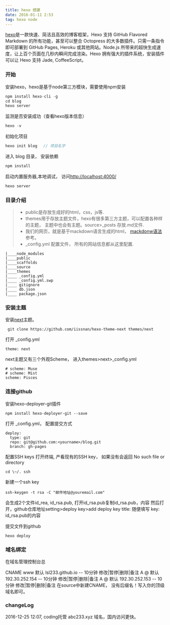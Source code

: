 ```yaml
---
title: hexo 搭建
date: 2016-01-11 2:53
tag: hexo node
---
```

[hexo](https://hexo.io/zh-cn/)是一款快速、简洁且高效的博客框架，Hexo 支持 GitHub Flavored Markdown 的所有功能，甚至可以整合 Octopress 的大多数插件。只需一条指令即可部署到 GitHub Pages, Heroku 或其他网站。Node.js 所带来的超快生成速度，让上百个页面在几秒内瞬间完成渲染。Hexo 拥有强大的插件系统，安装插件可以让 Hexo 支持 Jade, CoffeeScript。
<!-- more -->

### 开始
安装hexo，hexo是基于node第三方模块，需要使用npm安装
```javascript
npm install hexo-cli -g
cd blog
hexo server
```
监测是否安装成功（查看hexo版本信息）
```javascript
hexo -v
```
初始化项目
```javascript
hexo init blog 　// 项目名字
```
进入 blog 目录， 安装依赖
```javascript
npm install
```
启动内置服务器,本地调试， 访问[http://localhost:4000/](http://localhost:4000/)
```javascript
hexo server
```

### 目录介绍
> * public是存放生成好的html，css，js等.
> * themes用于存放主题文件，hexo有很多第三方主题，可以配置各种样的主题， 主题中也会有主题。source>_posts 存放.md文件.
> * 我们的网页，就是基于mackdown语言生成的html， [mackdonw语法](https://www.zybuluo.com/mdeditor)参考。
> * _config.yml 配置文件， 所有的网站信息都从这里配置.

```
|____node_modules
|____public
|____scaffolds
|____source
|____themes
|____ _config.yml
|____ _config.yml.swp
|____ gitignore
|____ db.json
|____ package.json
```

### 安装主题
安装[next](http://theme-next.iissnan.com/)主题。
```
 git clone https://github.com/iissnan/hexo-theme-next themes/next
```
打开 _config.yml
```
theme: next
```
next主题又有三个外观Scheme， 进入themes>next>_config.yml
```
# scheme: Muse
# scheme: Mist
scheme: Pisces
```

### 连接github
安装hexo-deployer-git插件
```
npm install hexo-deployer-git --save
```
打开 _config.yml， 配置提交方式
```
deploy:
  type: git
  repo: git@github.com:<yourname>/blog.git
  branch: gh-pages
```
配置SSH keys
打开终端, 产看现有的SSH key， 如果没有会返回 No such file or directory
```
cd \~/. ssh
```
新建一个ssh key
```
ssh-keygen -t rsa -C "邮件地址@youremail.com"
```
会生成2个文件id_rea, id_rsa.pub, 打开id_rsa.pub复制id_rsa.pub，内容
然后打开，github仓库地址setting>deploy key>add deploy key
title: 随便填写
key: id_rsa.pub的内容

提交文件到github
```
hexo deploy
```
### 域名绑定
在域名管理控制台总

CNAME	www	默认	lsl233.github.io	--	10分钟		修改|暂停|删除|备注
A	@	默认	192.30.252.154	--	10分钟		修改|暂停|删除|备注
A	@	默认	192.30.252.153	--	10分钟		修改|暂停|删除|备注
在source中新建CNAME， 没有后缀名！写入你的顶级域名即可。

### changeLog
2016-12-25 12:07, coding托管 abc233.xyz 域名，国内访问更快。
